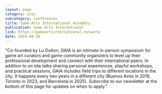 ```yaml
---
layout: page
category: wiki
subcategory: conferences
title: Game Arts International Assembly
publication: Game Arts International
link: https://gameartsinternational.network/
date: 2024-09-28
---
```


"Co-founded by Lu Oulton, GAIA is an intimate in-person symposium for game art curators and game community organizers to level up their professional development and connect with their international peers. In addition to on site talks sharing personal experiences, playful workshops, and practical sessions, GAIA  includes field trips to different locations in the city. It happens every two years in a different city (Buenos Aires in 2019, Toronto in 2023, and Barcelona in 2025). Subscribe to our newsletter at the bottom of this page for updates on when to apply."
